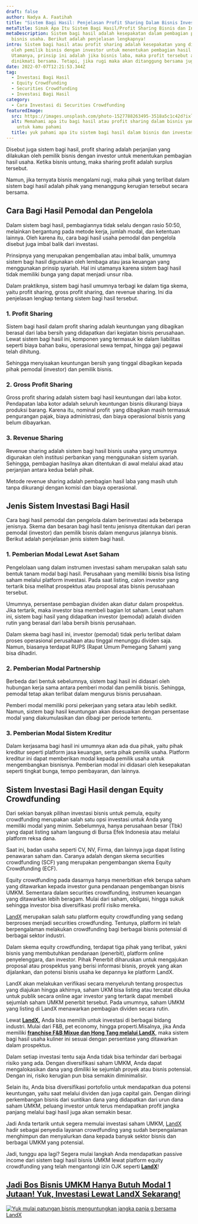 ```yaml
---
draft: false
author: Nadya A. Faatihah
title: "Sistem Bagi Hasil: Penjelasan Profit Sharing Dalam Bisnis Investasi"
metaTitle: Simak Apa Itu Sistem Bagi Hasil/Profit Sharing Bisnis dan Investasi
metaDescription: Sistem bagi hasil adalah kesepakatan dalam pembagian profit
  bisnis usaha. Berikut adalah penjelasan lengkapnya!
intro: Sistem bagi hasil atau profit sharing adalah kesepakatan yang dilakukan
  oleh pemilik bisnis dengan investor untuk menentukan pembagian hasil usaha.
  Utamanya, prinsip ini adalah jika bisnis laba, maka profit tersebut akan
  dinikmati bersama. Tetapi, jika rugi maka akan ditanggung bersama juga.
date: 2022-07-07T12:21:53.344Z
tag:
  - Investasi Bagi Hasil
  - Equity Crowdfunding
  - Securities Crowdfunding
  - Investasi Bagi Hasil
category:
  - Cara Investasi di Securities Crowdfunding
featuredImage:
  src: https://images.unsplash.com/photo-1527788263495-3518a5c1c42d?ixlib=rb-1.2.1&ixid=MnwxMjA3fDB8MHxwaG90by1wYWdlfHx8fGVufDB8fHx8&auto=format&fit=crop&w=908&q=80
  alt: Memahami apa itu bagi hasil atau profit sharing dalam bisnis yang penting
    untuk kamu pahami
  title: yuk pahami apa itu sistem bagi hasil dalam bisnis dan investasi
---
```

<!--StartFragment-->

Disebut juga sistem bagi hasil, profit sharing adalah perjanjian yang dilakukan oleh pemilik bisnis dengan investor untuk menentukan pembagian hasil usaha. Ketika bisnis untung, maka sharing profit adalah surplus tersebut. 

Namun, jika ternyata bisnis mengalami rugi, maka pihak yang terlibat dalam sistem bagi hasil adalah pihak yang menanggung kerugian tersebut secara bersama.

## Cara Bagi Hasil Pemodal dan Pengelola

Dalam sistem bagi hasil, pembagiannya tidak selalu dengan rasio 50:50, melainkan bergantung pada metode kerja, jumlah modal, dan ketentuan lainnya. Oleh karena itu, cara bagi hasil usaha pemodal dan pengelola disebut juga imbal balik dari investasi.

Prinsipnya yang merupakan pengembalian atau imbal balik, umumnya sistem bagi hasil digunakan oleh lembaga atau jasa keuangan yang menggunakan prinsip syariah. Hal ini utamanya karena sistem bagi hasil tidak memiliki bunga yang dapat menjadi unsur riba.

Dalam praktiknya, sistem bagi hasil umumnya terbagi ke dalam tiga skema, yaitu profit sharing, gross profit sharing, dan revenue sharing. Ini dia penjelasan lengkap tentang sistem bagi hasil tersebut.

### 1. Profit Sharing

Sistem bagi hasil dalam profit sharing adalah keuntungan yang dibagikan berasal dari laba bersih yang didapatkan dari kegiatan bisnis perusahaan. Lewat sistem bagi hasil ini, komponen yang termasuk ke dalam liabilitas seperti biaya bahan baku, operasional sewa tempat, hingga gaji pegawai telah dihitung.

Sehingga menyisakan keuntungan bersih yang tinggal dibagikan kepada pihak pemodal (investor) dan pemilik bisnis.

### 2. Gross Profit Sharing

Gross profit sharing adalah sistem bagi hasil keuntungan dari laba kotor. Pendapatan laba kotor adalah seluruh keuntungan bisnis dikurangi biaya produksi barang. Karena itu, nominal profit  yang dibagikan masih termasuk pengurangan pajak, biaya administrasi, dan biaya operasional bisnis yang belum dibayarkan.

### 3. Revenue Sharing

Revenue sharing adalah sistem bagi hasil bisnis usaha yang umumnya digunakan oleh institusi perbankan yang menggunakan sistem syariah. Sehingga, pembagian hasilnya akan ditentukan di awal melalui akad atau perjanjian antara kedua belah pihak.

Metode revenue sharing adalah pembagian hasil laba yang masih utuh tanpa dikurangi dengan komisi dan biaya operasional.

## Jenis Sistem Investasi Bagi Hasil

Cara bagi hasil pemodal dan pengelola dalam berinvestasi ada beberapa jenisnya. Skema dan besaran bagi hasil tentu jenisnya ditentukan dari peran pemodal (investor) dan pemilik bisnis dalam mengurus jalannya bisnis. Berikut adalah penjelasan jenis sistem bagi hasil.

### 1. Pemberian Modal Lewat Aset Saham

Pengelolaan uang dalam instrumen investasi saham merupakan salah satu bentuk tanam modal bagi hasil. Perusahaan yang memiliki bisnis bisa listing saham melalui platform investasi. Pada saat listing, calon investor yang tertarik bisa melihat prospektus atau proposal atas bisnis perusahaan tersebut. 

Umumnya, persentase pembagian dividen akan diatur dalam prospektus. Jika tertarik, maka investor bisa membeli bagian lot saham. Lewat saham ini, sistem bagi hasil yang didapatkan investor (pemodal) adalah dividen rutin yang berasal dari laba bersih bisnis perusahaan. 

Dalam skema bagi hasil ini, investor (pemodal) tidak perlu terlibat dalam proses operasional perusahaan atau tinggal menunggu dividen saja. Namun, biasanya terdapat RUPS (Rapat Umum Pemegang Saham) yang bisa dihadiri. 

### 2. Pemberian Modal Partnership

Berbeda dari bentuk sebelumnya, sistem bagi hasil ini didasari oleh hubungan kerja sama antara pemberi modal dan pemilik bisnis. Sehingga, pemodal tetap akan terlibat dalam mengurus bisnis perusahaan. 

Pemberi modal memiliki porsi pekerjaan yang setara atau lebih sedikit. Namun, sistem bagi hasil keuntungan akan disesuaikan dengan persentase modal yang diakumulasikan dan dibagi per periode tertentu. 

### 3. Pemberian Modal Sistem Kreditur

Dalam kerjasama bagi hasil ini umumnya akan ada dua pihak, yaitu pihak kreditur seperti platform jasa keuangan, serta pihak pemilik usaha. Platform kreditur ini dapat memberikan modal kepada pemilik usaha untuk mengembangkan bisnisnya. Pemberian modal ini didasari oleh kesepakatan seperti tingkat bunga, tempo pembayaran, dan lainnya. 

## Sistem Investasi Bagi Hasil dengan Equity Crowdfunding

Dari sekian banyak pilihan investasi bisnis untuk pemula, equity crowdfunding merupakan salah satu opsi investasi untuk Anda yang memiliki modal yang minim. Sebelumnya, hanya perusahaan besar (Tbk) yang dapat listing saham langsung di Bursa Efek Indonesia atau melalui platform reksa dana. 

Saat ini, badan usaha seperti CV, NV, Firma, dan lainnya juga dapat listing penawaran saham dan. Caranya adalah dengan skema securities crowdfunding (SCF) yang merupakan pengembangan skema Equity Crowdfunding (ECF).

Equity crowdfunding pada dasarnya hanya menerbitkan efek berupa saham yang ditawarkan kepada investor guna pendanaan pengembangan bisnis UMKM. Sementara dalam securities crowdfunding, instrumen keuangan yang ditawarkan lebih beragam. Mulai dari saham, obligasi, hingga sukuk sehingga investor bisa diversifikasi profil risiko mereka.

[LandX](https://landx.id/) merupakan salah satu platform equity crowdfunding yang sedang berproses menjadi securities crowdfunding. Tentunya, platform ini telah berpengalaman melakukan crowdfunding bagi berbagai bisnis potensial di berbagai sektor industri.

Dalam skema equity crowdfunding, terdapat tiga pihak yang terlibat, yakni bisnis yang membutuhkan pendanaan (penerbit), platform online penyelenggara, dan investor. Pihak Penerbit diharuskan untuk mengajukan proposal atau prospektus yang berisi informasi bisnis, proyek yang akan dijalankan, dan potensi bisnis usaha ke depannya ke platform LandX. 

LandX akan melakukan verifikasi secara menyeluruh tentang prospectus yang diajukan hingga akhirnya, saham UKM bisa listing atau tercatat dibuka untuk publik secara online agar investor yang tertarik dapat membeli sejumlah saham UMKM penerbit tersebut. Pada umumnya, saham UMKM yang listing di LandX menawarkan pembagian dividen secara rutin.

Lewat **[LandX](https://landx.id/),** Anda bisa memilih untuk investasi di berbagai bidang industri. Mulai dari F&B, pet economy, hingga properti.Misalnya, jika Anda memiliki [**franchise F&B Mixue dan Hong Tang melalui LandX**,](https://landx.id/project/?utm_source=Blog&utm_medium=organic+keyword&utm_campaign=blog&utm_id=Blog) maka sistem bagi hasil usaha kuliner ini sesuai dengan persentase yang ditawarkan dalam prospektus. 

Dalam setiap investasi tentu saja Anda tidak bisa terhindar dari berbagai risiko yang ada. Dengan diversifikasi saham UMKM, Anda dapat mengalokasikan dana yang dimiliki ke sejumlah proyek atau bisnis potensial. Dengan ini, risiko kerugian pun bisa semakin diminimalisir.

Selain itu, Anda bisa diversifikasi portofolio untuk mendapatkan dua potensi keuntungan, yaitu saat melalui dividen dan juga capital gain. Dengan diiringi perkembangan bisnis dari suntikan dana yang didapatkan dari urun dana saham UMKM, peluang investor untuk terus mendapatkan profit jangka panjang melalui bagi hasil juga akan semakin besar. 

Jadi Anda tertarik untuk segera memulai investasi saham UMKM, [LandX](https://landx.id/) hadir sebagai penyedia layanan crowdfunding yang sudah berpengalaman menghimpun dan menyalurkan dana kepada banyak sektor bisnis dan berbagai UMKM yang potensial. 

Jadi, tunggu apa lagi? Segera mulai langkah Anda mendapatkan passive income dari sistem bagi hasil bisnis UMKM lewat platform equity crowdfunding yang telah mengantongi izin OJK seperti **[LandX](https://landx.id/)**!

## [Jadi Bos Bisnis UMKM Hanya Butuh Modal 1 Jutaan! Yuk, Investasi Lewat LandX Sekarang!](https://landx.id/project/?utm_source=Blog&utm_medium=organic+keyword&utm_campaign=blog&utm_id=Blog)

<!--StartFragment-->

[![Yuk mulai patungan bisnis menguntungkan jangka panja g bersama LandX](https://accountgram-production.sfo2.cdn.digitaloceanspaces.com/landx_ghost/2021/09/Equity-Crowdfunding-di-Indonesia-1--3.png)](https://landx.id/project/?utm_source=Blog&utm_medium=organic+keyword&utm_campaign=blog&utm_id=Blog)

<!--EndFragment-->